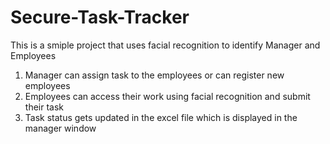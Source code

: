 # Secure-Task-Tracker

This is a smiple project that uses facial recognition to identify Manager and Employees

1) Manager can assign task to the employees or can register new employees
2) Employees can access their work using facial recognition and submit their task
3) Task status gets updated in the excel file which is displayed in the manager window
